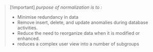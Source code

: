 >[!important] *purpose of normalization is to :*
>- Minimise redundancy in data
>- Remove insert, delete, and update anomalies during database activities.
>- Reduce the need to reorganize data when it is modified or enhanced.
>- reduces a complex user view into a number of subgroups

